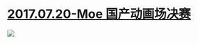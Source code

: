 # [2017.07.20-Moe 国产动画场决赛](http://bangumi.bilibili.com/moe/2017/cn/mobile/)
![](https://bilicover2017.github.io/2017.07.20.jpg)